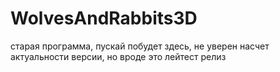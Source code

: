 # WolvesAndRabbits3D
старая программа, пускай побудет здесь, не уверен насчет актуальности версии, но вроде это лейтест релиз
